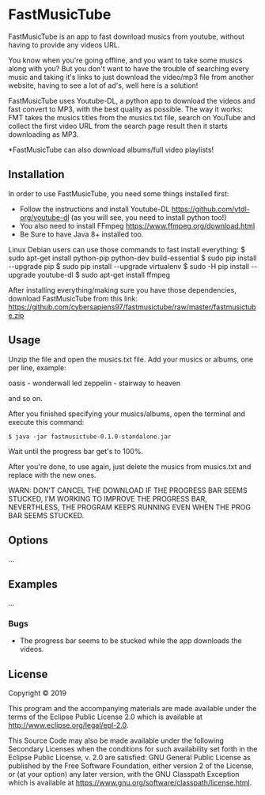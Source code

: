 # FastMusicTube

FastMusicTube is an app to fast download musics from youtube, without having to provide any videos URL.

You know when you're going offline, and you want to take some musics along with you? But you don't want to have the trouble of
searching every music and taking it's links to just download the video/mp3 file from another website, having to see a lot of
ad's, well here is a solution!

FastMusicTube uses Youtube-DL, a python app to download the videos and fast convert to MP3, with the best quality as possible.
The way it works: FMT takes the musics titles from the musics.txt file, search on YouTube and collect the first video URL from the search page result
then it starts downloading as MP3.

*FastMusicTube can also download albums/full video playlists!

## Installation
In order to use FastMusicTube, you need some things installed first:
- Follow the instructions and install Youtube-DL https://github.com/ytdl-org/youtube-dl (as you will see, you need to install python too!)
- You also need to install FFmpeg https://www.ffmpeg.org/download.html
- Be Sure to have Java 8+ installed too.

Linux Debian users can use those commands to fast install everything:
$ sudo apt-get install python-pip python-dev build-essential 
$ sudo pip install --upgrade pip 
$ sudo pip install --upgrade virtualenv 
$ sudo -H pip install --upgrade youtube-dl
$ sudo apt-get install ffmpeg

After installing everything/making sure you have those dependencies, download FastMusicTube from this link:
https://github.com/cybersapiens97/fastmusictube/raw/master/fastmusictube.zip

## Usage

Unzip the file and open the musics.txt file.
Add your musics or albums, one per line, example:

oasis - wonderwall
led zeppelin - stairway to heaven

and so on.

After you finished specifying your musics/albums, open the terminal and execute this command:

    $ java -jar fastmusictube-0.1.0-standalone.jar

Wait until the progress bar get's to 100%.

After you're done, to use again, just delete the musics from musics.txt and replace with the new ones.

WARN: DON'T CANCEL THE DOWNLOAD IF THE PROGRESS BAR SEEMS STUCKED, I'M WORKING TO IMPROVE THE PROGRESS BAR, NEVERTHLESS, THE PROGRAM KEEPS RUNNING EVEN WHEN THE PROG BAR SEEMS STUCKED.
## Options

...

## Examples

...

### Bugs

- The progress bar seems to be stucked while the app downloads the videos.

## License

Copyright © 2019

This program and the accompanying materials are made available under the
terms of the Eclipse Public License 2.0 which is available at
http://www.eclipse.org/legal/epl-2.0.

This Source Code may also be made available under the following Secondary
Licenses when the conditions for such availability set forth in the Eclipse
Public License, v. 2.0 are satisfied: GNU General Public License as published by
the Free Software Foundation, either version 2 of the License, or (at your
option) any later version, with the GNU Classpath Exception which is available
at https://www.gnu.org/software/classpath/license.html.
